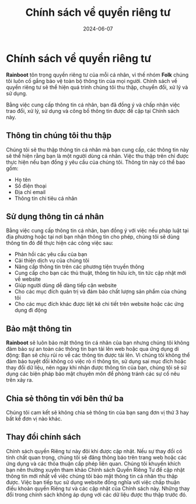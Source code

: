 ﻿---
title: "Chính sách về quyền riêng tư"
date: "2024-06-07"
---

# Chính sách về quyền riêng tư

**Rainboot** tôn trọng quyền riêng tư của mỗi cá nhân, vì thế nhóm **Folk** chúng tôi luôn cố gắng bảo vệ toàn bộ thông tin của mọi người. Chính sách về quyền riêng tư sẽ thể hiện quá trình chúng tôi thu thập, chuyển đổi, xử lý và sử dụng.

Bằng việc cung cấp thông tin cá nhân, bạn đã đồng ý và chấp nhận việc trao đổi, xử lý, sử dụng và công bố thông tin được đề cập tại Chính sách này.

## Thông tin chúng tôi thu thập

Chúng tôi sẽ thu thập thông tin cá nhân mà bạn cung cấp, các thông tin này sẽ thể hiện rằng bạn là một người dùng cá nhân. Việc thu thập trên chỉ được thực hiện nếu bạn đồng ý yêu cầu của chúng tôi. Thông tin này có thể bao gồm:

-   Họ tên
-   Số điện thoại
-   Địa chỉ email
-   Thông tin chi tiêu cá nhân

## Sử dụng thông tin cá nhân

Bằng việc cung cấp thông tin cá nhân, bạn đồng ý với việc nếu pháp luật tại địa phương hoặc tại nơi bạn nhận thông tin cho phép, chúng tôi sẽ dùng thông tin đó để thực hiện các công việc sau:

-   Phản hồi các yêu cầu của bạn
-   Cải thiện dịch vụ của chúng tôi
-   Nâng cấp thông tin trên các phương tiện truyền thông
-   Cung cấp cho bạn các thủ thuật, thông tin hữu ích, tin tức cập nhật mới về website
-   Giúp người dùng dễ dàng tiếp cận website
-   Cho các mục đích quản trị và đảm bảo chất lượng sản phẩm của chúng tôi
-   Cho các mục đích khác được liệt kê chi tiết trên website hoặc các ứng dụng đi động

## Bảo mật thông tin

**Rainboot** sẽ luôn bảo mật thông tin cá nhân của bạn nhưng chúng tôi không đảm bảo sự an toàn các thông tin bạn tải lên web hoặc qua ứng dụng di động: Bạn sẽ chịu rủi ro về các thông tin được tải lên. Vì chúng tôi không thể đảm bảo tuyệt đối không có việc rò rỉ thông tin, sử dụng sai mục đích hoặc thay đổi dữ liệu, nên ngay khi nhận được thông tin của bạn, chúng tôi sẽ sử dụng các biện pháp bảo mật chuyên môn để phòng tránh các sự cố nêu trên xảy ra.

## Chia sẻ thông tin với bên thứ ba

Chúng tôi cam kết sẽ không chia sẻ thông tin của bạn sang đơn vị thứ 3 hay bất kể đơn vị nào khác.

## Thay đổi chính sách

Chính sách quyền Riêng tư này đôi khi được cập nhật. Nếu sự thay đổi có tính chất quan trọng, chúng tôi sẽ đăng thông báo trên trang web hoặc các ứng dụng và các thỏa thuận cấp phép liên quan. Chúng tôi khuyến khích bạn nên thường xuyên tham khảo Chính sách Quyền Riêng Tư để cập nhật thông tin mới nhất về việc chúng tôi bảo mật thông tin cá nhân thu thập được. Việc bạn tiếp tục sử dụng website đồng nghĩa với việc chấp thuận điều khoản quyền Riêng tư và các cập nhật của Chính sách này. Những thay đổi trong chính sách không áp dụng với các dữ liệu được thu thập trước đó.
